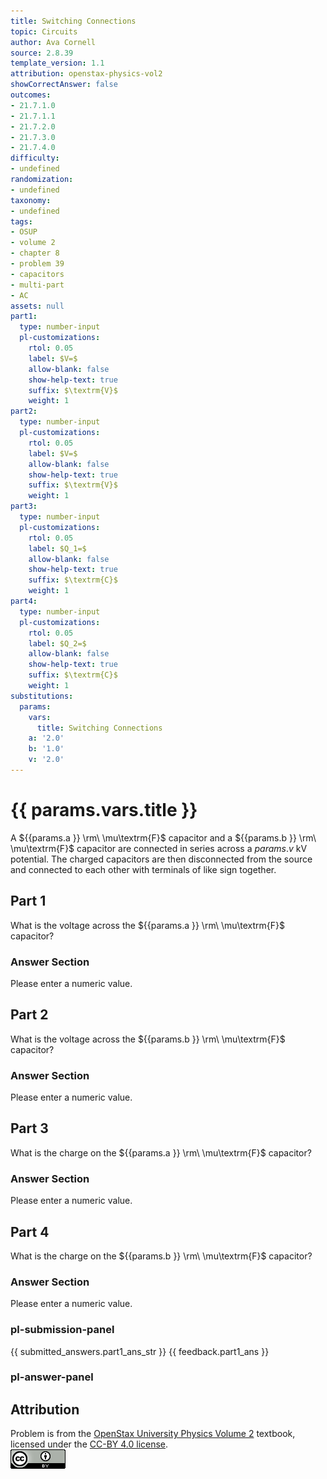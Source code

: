 ```yaml
---
title: Switching Connections
topic: Circuits
author: Ava Cornell
source: 2.8.39
template_version: 1.1
attribution: openstax-physics-vol2
showCorrectAnswer: false
outcomes:
- 21.7.1.0
- 21.7.1.1
- 21.7.2.0
- 21.7.3.0
- 21.7.4.0
difficulty:
- undefined
randomization:
- undefined
taxonomy:
- undefined
tags:
- OSUP
- volume 2
- chapter 8
- problem 39
- capacitors
- multi-part
- AC
assets: null
part1:
  type: number-input
  pl-customizations:
    rtol: 0.05
    label: $V=$
    allow-blank: false
    show-help-text: true
    suffix: $\textrm{V}$
    weight: 1
part2:
  type: number-input
  pl-customizations:
    rtol: 0.05
    label: $V=$
    allow-blank: false
    show-help-text: true
    suffix: $\textrm{V}$
    weight: 1
part3:
  type: number-input
  pl-customizations:
    rtol: 0.05
    label: $Q_1=$
    allow-blank: false
    show-help-text: true
    suffix: $\textrm{C}$
    weight: 1
part4:
  type: number-input
  pl-customizations:
    rtol: 0.05
    label: $Q_2=$
    allow-blank: false
    show-help-text: true
    suffix: $\textrm{C}$
    weight: 1
substitutions:
  params:
    vars:
      title: Switching Connections
    a: '2.0'
    b: '1.0'
    v: '2.0'
---
```

# {{ params.vars.title }}
A ${{params.a }} \rm\ \mu\textrm{F}$ capacitor and a ${{params.b }} \rm\ \mu\textrm{F}$ capacitor are connected in series across a ${{params.v }} \textrm{ kV}$ potential. The charged capacitors are then disconnected from the source and connected to each other with terminals of like sign together.

## Part 1

What is the voltage across the ${{params.a }} \rm\ \mu\textrm{F}$ capacitor?

### Answer Section

Please enter a numeric value.

## Part 2

What is the voltage across the ${{params.b }} \rm\ \mu\textrm{F}$ capacitor?

### Answer Section

Please enter a numeric value.

## Part 3

What is the charge on the ${{params.a }} \rm\ \mu\textrm{F}$ capacitor?

### Answer Section

Please enter a numeric value.

## Part 4

What is the charge on the ${{params.b }} \rm\ \mu\textrm{F}$ capacitor?

### Answer Section

Please enter a numeric value.

### pl-submission-panel

{{ submitted_answers.part1_ans_str }}
{{ feedback.part1_ans }}

### pl-answer-panel

## Attribution

Problem is from the [OpenStax University Physics Volume 2](https://openstax.org/details/books/university-physics-volume-2) textbook, licensed under the [CC-BY 4.0 license](https://creativecommons.org/licenses/by/4.0/).<br>![Image representing the Creative Commons 4.0 BY license.](https://raw.githubusercontent.com/firasm/bits/master/by.png)